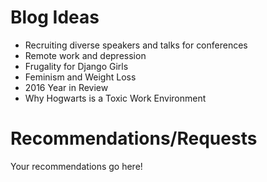 # Blog Ideas

- Recruiting diverse speakers and talks for conferences 
- Remote work and depression 
- Frugality for Django Girls 
- Feminism and Weight Loss 
- 2016 Year in Review 
- Why Hogwarts is a Toxic Work Environment 

# Recommendations/Requests 
Your recommendations go here! 
